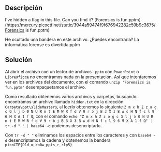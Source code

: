 ## Descripción
I've hidden a flag in this file. Can you find it? [Forensics is fun.pptm](https://mercury.picoctf.net/static/3944a59474f9f676942282c50b9c3675/Forensics is fun.pptm)

He ocultado una bandera en este archivo. ¿Puedes encontrarla? La informática forense es divertida.pptm
## Solución
Al abrir el archivo con un lector de archivos `.pptm` con `PowerPoint` o `LibreOficce` no encontramos nada en la presentación.  Así que intentaremos ver en los archivos del documento, con el comando `unzip 'Forensics is fun.pptm'` desempaquetamos el archivo.

Como resultado obtenemos varios archivos y carpetas, buscando encontramos un archivo llamado `hidden.txt` en la dirección `Carpeta\ppt\slideMasters`, al leerlo obtenemos lo siguiente `Z m x h Z z o g c G l j b 0 N U R n t E M W R f d V 9 r b j B 3 X 3 B w d H N f c l 9 6 M X A 1 f Q`, con el comando `echo "Z m x h Z z o g c G l j b 0 N U R n t E M W R f d V 9 r b j B 3 X 3 B w d H N f c l 9 6 M X A 1 f Q" | tr -d " " | base64 -d` podemos desencriptarlo.

Con `tr -d " "` eliminamos los espacios entre los caracteres y con  `base64 -d` desencriptamos la cadena y obtenemos la bandera `picoCTF{D1d_u_kn0w_ppts_r_z1p5}`